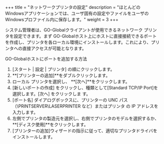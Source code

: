 +++
title = "ネットワークプリンタの設定"
description = "ほとんどの Windowsアプリケーションでは、ユーザ固有の設定やファイルをユーザの Windowsプロファイル内に保存します。"
weight = 3
+++

システム管理者は、GO-Globalクライアントが使用できるネットワーク プリンタを設定できます。まず GO-Globalホスト上にホストに直接接続できるポートを作成し、プリンタを各ローカル環境にインストールします。これにより、プリンタへの直接アクセスが可能となります。

GO-Globalホストにポートを追加する方法

1. [スタート | 設定 | プリンタ] の順にクリックします。
2. **[プリンターの追加]**をダブルクリックします。
3. ローカル プリンタを選択し、 **[次へ]**をクリックします。
4. [新しいポートの作成] をクリックし、種類として[Standard TCP/IP Port]を選択します。[次へ] をクリックしま す。
5. [ポート名] ダイアログボックスに、プリンターの UNC パス（\PRINTSERVER\LASERPRINTER など）またはプリンタ の IP アドレスを入力します。
6. 左側でプリンタの製造元を選択し、右側でプリンタのモデルを選択するか、 **[ディスク使用]**をクリックします。
7. [プリンターの追加]ウィザードの指示に従って、適切なプリンタドライバをインストールします。
